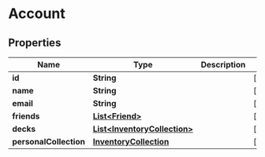 
# Account

## Properties
Name | Type | Description | Notes
------------ | ------------- | ------------- | -------------
**id** | **String** |  |  [optional]
**name** | **String** |  |  [optional]
**email** | **String** |  |  [optional]
**friends** | [**List&lt;Friend&gt;**](Friend.md) |  |  [optional]
**decks** | [**List&lt;InventoryCollection&gt;**](InventoryCollection.md) |  |  [optional]
**personalCollection** | [**InventoryCollection**](InventoryCollection.md) |  |  [optional]



